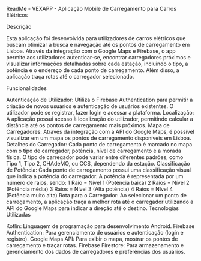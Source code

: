 ReadMe - VEXAPP - Aplicação Mobile de Carregamento para Carros Elétricos

Descrição

Esta aplicação foi desenvolvida para utilizadores de carros elétricos que buscam otimizar a busca e navegação até os pontos de carregamento em Lisboa. Através da integração com o Google Maps e Firebase, o app permite aos utilizadores autenticar-se, encontrar carregadores próximos e visualizar informações detalhadas sobre cada estação, incluindo o tipo, a potência e o endereço de cada ponto de carregamento. Além disso, a aplicação traça rotas até o carregador selecionado.

Funcionalidades

Autenticação de Utilizador: Utiliza o Firebase Authentication para permitir a criação de novos usuários e autenticação de usuários existentes. O utilizador pode se registrar, fazer login e acessar a plataforma.
Localização: A aplicação possui acesso à localização do utilizador, permitindo calcular a distância até os pontos de carregamento mais próximos.
Mapa de Carregadores: Através da integração com a API do Google Maps, é possível visualizar em um mapa os pontos de carregamento disponíveis em Lisboa.
Detalhes do Carregador: Cada ponto de carregamento é marcado no mapa com o tipo de carregador, potência, nível de carregamento e a morada física. O tipo de carregador pode variar entre diferentes padrões, como Tipo 1, Tipo 2, CHAdeMO, ou CCS, dependendo da estação.
Classificação de Potência: Cada ponto de carregamento possui uma classificação visual que indica a potência do carregador. A potência é representada por um número de raios, sendo:
1 Raio = Nível 1 (Potência baixa)
2 Raios = Nível 2 (Potência média)
3 Raios = Nível 3 (Alta potência)
4 Raios = Nível 4 (Potência muito alta)
Rota para o Carregador: Ao selecionar um ponto de carregamento, a aplicação traça a melhor rota até o carregador utilizando a API do Google Maps para indicar a direção até o destino.
Tecnologias Utilizadas

Kotlin: Linguagem de programação para desenvolvimento Android.
Firebase Authentication: Para gerenciamento de usuários e autenticação (login e registro).
Google Maps API: Para exibir o mapa, mostrar os pontos de carregamento e traçar rotas.
Firebase Firestore: Para armazenamento e gerenciamento dos dados de carregadores e preferências dos usuários.
